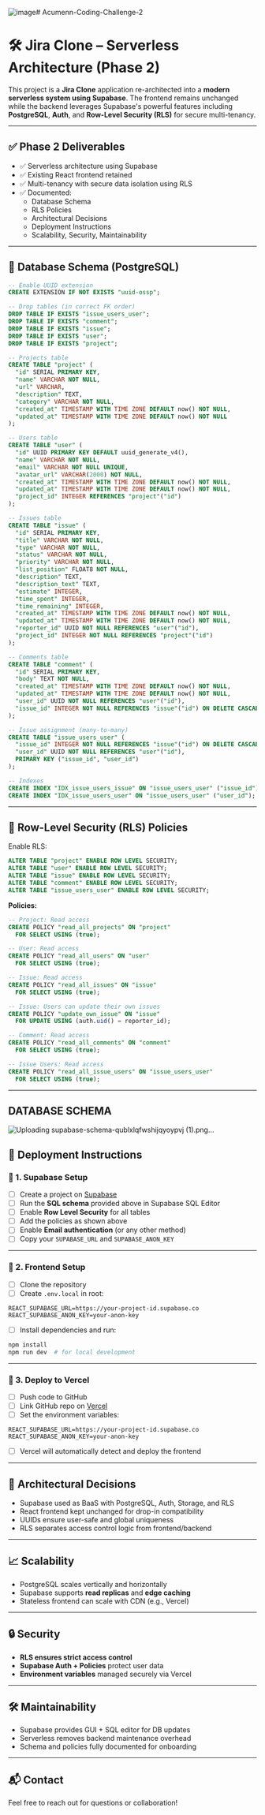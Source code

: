 ![image](https://github.com/user-attachments/assets/3ac18658-2226-4ae1-ba0d-698b7d2dc29e)# Acumenn-Coding-Challenge-2

# 🛠️ Jira Clone – Serverless Architecture (Phase 2)

This project is a **Jira Clone** application re-architected into a **modern serverless system using Supabase**. The frontend remains unchanged while the backend leverages Supabase's powerful features including **PostgreSQL**, **Auth**, and **Row-Level Security (RLS)** for secure multi-tenancy.

---

## ✅ Phase 2 Deliverables

- ✅ Serverless architecture using Supabase
- ✅ Existing React frontend retained
- ✅ Multi-tenancy with secure data isolation using RLS
- ✅ Documented:
  - Database Schema
  - RLS Policies
  - Architectural Decisions
  - Deployment Instructions
  - Scalability, Security, Maintainability

---

## 🧱 Database Schema (PostgreSQL)

```sql
-- Enable UUID extension
CREATE EXTENSION IF NOT EXISTS "uuid-ossp";

-- Drop tables (in correct FK order)
DROP TABLE IF EXISTS "issue_users_user";
DROP TABLE IF EXISTS "comment";
DROP TABLE IF EXISTS "issue";
DROP TABLE IF EXISTS "user";
DROP TABLE IF EXISTS "project";

-- Projects table
CREATE TABLE "project" (
  "id" SERIAL PRIMARY KEY,
  "name" VARCHAR NOT NULL,
  "url" VARCHAR,
  "description" TEXT,
  "category" VARCHAR NOT NULL,
  "created_at" TIMESTAMP WITH TIME ZONE DEFAULT now() NOT NULL,
  "updated_at" TIMESTAMP WITH TIME ZONE DEFAULT now() NOT NULL
);

-- Users table
CREATE TABLE "user" (
  "id" UUID PRIMARY KEY DEFAULT uuid_generate_v4(),
  "name" VARCHAR NOT NULL,
  "email" VARCHAR NOT NULL UNIQUE,
  "avatar_url" VARCHAR(2000) NOT NULL,
  "created_at" TIMESTAMP WITH TIME ZONE DEFAULT now() NOT NULL,
  "updated_at" TIMESTAMP WITH TIME ZONE DEFAULT now() NOT NULL,
  "project_id" INTEGER REFERENCES "project"("id")
);

-- Issues table
CREATE TABLE "issue" (
  "id" SERIAL PRIMARY KEY,
  "title" VARCHAR NOT NULL,
  "type" VARCHAR NOT NULL,
  "status" VARCHAR NOT NULL,
  "priority" VARCHAR NOT NULL,
  "list_position" FLOAT8 NOT NULL,
  "description" TEXT,
  "description_text" TEXT,
  "estimate" INTEGER,
  "time_spent" INTEGER,
  "time_remaining" INTEGER,
  "created_at" TIMESTAMP WITH TIME ZONE DEFAULT now() NOT NULL,
  "updated_at" TIMESTAMP WITH TIME ZONE DEFAULT now() NOT NULL,
  "reporter_id" UUID NOT NULL REFERENCES "user"("id"),
  "project_id" INTEGER NOT NULL REFERENCES "project"("id")
);

-- Comments table
CREATE TABLE "comment" (
  "id" SERIAL PRIMARY KEY,
  "body" TEXT NOT NULL,
  "created_at" TIMESTAMP WITH TIME ZONE DEFAULT now() NOT NULL,
  "updated_at" TIMESTAMP WITH TIME ZONE DEFAULT now() NOT NULL,
  "user_id" UUID NOT NULL REFERENCES "user"("id"),
  "issue_id" INTEGER NOT NULL REFERENCES "issue"("id") ON DELETE CASCADE
);

-- Issue assignment (many-to-many)
CREATE TABLE "issue_users_user" (
  "issue_id" INTEGER NOT NULL REFERENCES "issue"("id") ON DELETE CASCADE ON UPDATE CASCADE,
  "user_id" UUID NOT NULL REFERENCES "user"("id"),
  PRIMARY KEY ("issue_id", "user_id")
);

-- Indexes
CREATE INDEX "IDX_issue_users_issue" ON "issue_users_user" ("issue_id");
CREATE INDEX "IDX_issue_users_user" ON "issue_users_user" ("user_id");
```

---

## 🔐 Row-Level Security (RLS) Policies

Enable RLS:

```sql
ALTER TABLE "project" ENABLE ROW LEVEL SECURITY;
ALTER TABLE "user" ENABLE ROW LEVEL SECURITY;
ALTER TABLE "issue" ENABLE ROW LEVEL SECURITY;
ALTER TABLE "comment" ENABLE ROW LEVEL SECURITY;
ALTER TABLE "issue_users_user" ENABLE ROW LEVEL SECURITY;
```

**Policies:**

```sql
-- Project: Read access
CREATE POLICY "read_all_projects" ON "project"
  FOR SELECT USING (true);

-- User: Read access
CREATE POLICY "read_all_users" ON "user"
  FOR SELECT USING (true);

-- Issue: Read access
CREATE POLICY "read_all_issues" ON "issue"
  FOR SELECT USING (true);

-- Issue: Users can update their own issues
CREATE POLICY "update_own_issue" ON "issue"
  FOR UPDATE USING (auth.uid() = reporter_id);

-- Comment: Read access
CREATE POLICY "read_all_comments" ON "comment"
  FOR SELECT USING (true);

-- Issue Users: Read access
CREATE POLICY "read_all_issue_users" ON "issue_users_user"
  FOR SELECT USING (true);
```

---
## DATABASE SCHEMA 

![Uploading supabase-schema-qublxlqfwshijqyoypvj (1).png…]()





## 🚀 Deployment Instructions

### 🔹 1. Supabase Setup

- [ ] Create a project on [Supabase](https://app.supabase.com/)
- [ ] Run the **SQL schema** provided above in Supabase SQL Editor
- [ ] Enable **Row Level Security** for all tables
- [ ] Add the policies as shown above
- [ ] Enable **Email authentication** (or any other method)
- [ ] Copy your `SUPABASE_URL` and `SUPABASE_ANON_KEY`

---

### 🔹 2. Frontend Setup

- [ ] Clone the repository
- [ ] Create `.env.local` in root:

```env
REACT_SUPABASE_URL=https://your-project-id.supabase.co
REACT_SUPABASE_ANON_KEY=your-anon-key
```

- [ ] Install dependencies and run:

```bash
npm install
npm run dev  # for local development
```

---

### 🔹 3. Deploy to Vercel

- [ ] Push code to GitHub
- [ ] Link GitHub repo on [Vercel](https://vercel.com/)
- [ ] Set the environment variables:

```env
REACT_SUPABASE_URL=https://your-project-id.supabase.co
REACT_SUPABASE_ANON_KEY=your-anon-key
```

- [ ] Vercel will automatically detect and deploy the frontend

---

## 📐 Architectural Decisions

- Supabase used as BaaS with PostgreSQL, Auth, Storage, and RLS
- React frontend kept unchanged for drop-in compatibility
- UUIDs ensure user-safe and global uniqueness
- RLS separates access control logic from frontend/backend

---

## 📈 Scalability

- PostgreSQL scales vertically and horizontally
- Supabase supports **read replicas** and **edge caching**
- Stateless frontend can scale with CDN (e.g., Vercel)

---

## 🔒 Security

- **RLS ensures strict access control**
- **Supabase Auth + Policies** protect user data
- **Environment variables** managed securely via Vercel

---

## 🛠️ Maintainability

- Supabase provides GUI + SQL editor for DB updates
- Serverless removes backend maintenance overhead
- Schema and policies fully documented for onboarding

---

## 📬 Contact

Feel free to reach out for questions or collaboration!
